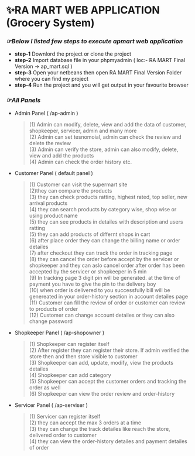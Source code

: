 # __✨RA MART WEB APPLICATION (Grocery System)__   

### _☞Below I listed few steps to execute apmart web application_

- **step-1** Downlord the project or clone the project 
- **step-2** Import database file in your phpmyadmin ( loc:- RA MART Final Version -> ap_mart.sql ) 
- **step-3** Open your netbeans then open RA MART Final Version Folder where you can find my project 
- **step-4** Run the project and you will get output in your favourite browser

### _☞All Panels_

- Admin Panel ( /ap-admin )
   >(1) Admin can modify, delete, view and add the data of customer, shopkeeper, servicer, admin and many more <br>
    (2) Admin can set tesnomoial, admin can check the review and delete the review <br>
    (3) Admin can verify the store, admin can also modify, delete, view and add the products <br>
    (4) Admin can check the order history etc. <br>
    
- Customer Panel ( default panel )
   >(1) Customer can visit the supermart site <br>
    (2)they can compare the products <br>
    (3) they can check products ratting, highest rated, top seller, new arrival products <br>
    (4) they can search products by category wise, shop wise or using product name <br>
    (5) they can see products in detailes with description and users ratting <br>
    (5) they can add products of differnt shops in cart <br>
    (6) after place order they can change the billing name or order detailes <br>
    (7) after checkout they can track the order in tracking page <br>
    (8) they can cancel the order before accept by the servicer or shopkeeper and they can aslo cancel order after order has been accepted by the servicer or shopkeeper in 5 min         <br> 
    (9) In tracking page 3 digit pin will be generated. at the time of payment you have to give the pin to the delivery boy <br>
    (10) when order is delivered to you successfully bill will be genereated in your order-history section in account detailes page <br>
    (11) Customer can fill the review of order or customer can review to products of order <br>
    (12) Customer can change account detailes or they can also change password <br>
    
- Shopkeeper Panel ( /ap-shopowner )
   >(1) Shopkeeper can register itself <br>
    (2) After register they can register their store. If admin verified the store then and then store visible to customer <br>
    (3) Shopkeeper can add, update, modify, view the products detailes <br>
    (4) Shopkeeper can add category <br>
    (5) Shopkeeper can accept the customer orders and tracking the order as well <br>
    (6) Shopkeeper can view the order review and order-history <br>
    
- Servicer Panel ( /ap-serviser ) 
   >(1) Servicer can register itself <br>
    (2) they can accept the max 3 orders at a time  <br>
    (3) they can change the track detailes like reach the store, delivered order to customer <br>
    (4) they can view the order-history detailes and payment detailes of order <br>
